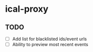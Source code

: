 # ical-proxy

## TODO

- [ ] Add list for blacklisted ids/event urls
- [ ] Ability to preview most recent events
